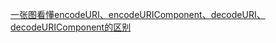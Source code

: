 [一张图看懂encodeURI、encodeURIComponent、decodeURI、decodeURIComponent的区别](https://www.cnblogs.com/shuiyi/p/5277233.html)
